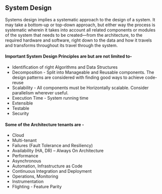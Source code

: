 ## System Design

Systems design implies a systematic approach to the design of a system. It may take a bottom-up or top-down approach, but either way the process is systematic wherein it takes into account all related components or modules of the system that needs to be created—from the architecture, to the required hardware and software, right down to the data and how it travels and transforms throughout its travel through the system. 

#### Important System Design Principles are but are not limited to-

- Identification of right Algorithms and Data Structures
- Decomposition - Split into Manageable and Reusable components. The design patterns are considered with finding good ways to achieve code-reuse
- Scalability - All components must be Horizontally scalable. Consider parallelism wherever useful.
- Execution Time - System running time
- Extensible
- Testable
- Security	

#### Some of the Architecture tenants are - 
	
- Cloud
- Multi-tenant
- Failures (Fault Tolerance and Resiliency)
- Availability (HA, DR) – Always On Architecture 
- Performance
- Asynchronous 
- Automation, Infrastructure as Code
- Continuous Integration and Deployment
- Operations, Monitoring
- Instrumentation
- Flighting - Feature Parity 
